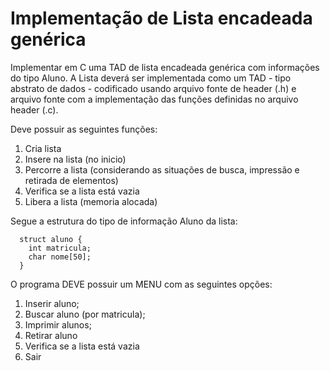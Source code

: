 # Implementação de Lista encadeada genérica 

Implementar em C uma TAD de lista encadeada genérica com informações do tipo Aluno. A Lista deverá ser implementada como um TAD - tipo abstrato de dados - codificado usando arquivo fonte de header (.h) e arquivo fonte com a implementação das funções definidas no arquivo header (.c).

Deve possuir as seguintes funções: 

 1. Cria lista
 2. Insere na lista (no inicio)
 3. Percorre a lista (considerando as situações de busca, impressão e retirada de elementos)
 4. Verifica se a lista está vazia
 5. Libera a lista (memoria alocada)

Segue a estrutura do tipo de informação Aluno da lista:

      struct aluno {
        int matricula;
        char nome[50];
      }

O programa DEVE possuir um MENU com as seguintes opções:

 1. Inserir aluno;
 2. Buscar aluno (por matricula);
 3. Imprimir alunos;
 4. Retirar aluno
 5. Verifica se a lista está vazia
 6. Sair
 